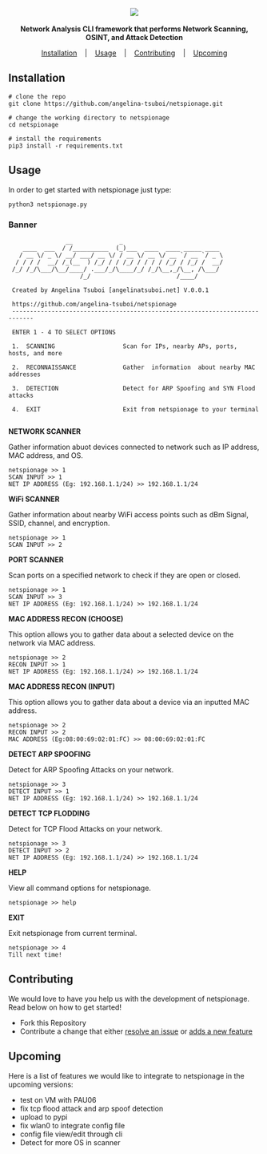 <p align=center>
<img src="https://github.com/angelina-tsuboi/netspionage/blob/master/assets/banner.png" />
  <br />
  <br />
  <span>
  <b> Network Analysis CLI framework that performs Network Scanning, OSINT, and Attack Detection</b>
  </span>
  <br>
</p>

<p align="center">
  <a href="#installation">Installation</a>
  &nbsp;&nbsp;&nbsp;|&nbsp;&nbsp;&nbsp;
  <a href="#usage">Usage</a>
  &nbsp;&nbsp;&nbsp;|&nbsp;&nbsp;&nbsp;
  <a href="#contributing">Contributing</a>
  &nbsp;&nbsp;&nbsp;|&nbsp;&nbsp;&nbsp;
  <a href="#upcoming">Upcoming</a>
</p>

## Installation

```console
# clone the repo
git clone https://github.com/angelina-tsuboi/netspionage.git

# change the working directory to netspionage
cd netspionage

# install the requirements
pip3 install -r requirements.txt
```

## Usage
In order to get started with netspionage just type:
```
python3 netspionage.py
```

### Banner
```
                __             _                            
    ____  ___  / /__________  (_)___  ____  ____ _____ ____ 
   / __ \/ _ \/ __/ ___/ __ \/ / __ \/ __ \/ __ `/ __ `/ _ \
  / / / /  __/ /_(__  ) /_/ / / /_/ / / / / /_/ / /_/ /  __/
 /_/ /_/\___/\__/____/ .___/_/\____/_/ /_/\__,_/\__, /\___/ 
                    /_/                        /____/  
                    
 Created by Angelina Tsuboi [angelinatsuboi.net] V.0.0.1

 https://github.com/angelina-tsuboi/netspionage
 ----------------------------------------------------------------------------
 
 ENTER 1 - 4 TO SELECT OPTIONS

 1.  SCANNING                   Scan for IPs, nearby APs, ports, hosts, and more

 2.  RECONNAISSANCE             Gather  information  about nearby MAC addresses

 3.  DETECTION                  Detect for ARP Spoofing and SYN Flood attacks

 4.  EXIT                       Exit from netspionage to your terminal
 
```

**NETWORK SCANNER**

Gather information abuot devices connected to network such as IP address, MAC address, and OS.
```
netspionage >> 1
SCAN INPUT >> 1
NET IP ADDRESS (Eg: 192.168.1.1/24) >> 192.168.1.1/24
```

**WiFi SCANNER**

Gather information about nearby WiFi access points such as dBm Signal, SSID, channel, and encryption.
```
netspionage >> 1
SCAN INPUT >> 2
```

**PORT SCANNER**

Scan ports on a specified network to check if they are open or closed.
```
netspionage >> 1
SCAN INPUT >> 3
NET IP ADDRESS (Eg: 192.168.1.1/24) >> 192.168.1.1/24
```

**MAC ADDRESS RECON (CHOOSE)**

This option allows you to gather data about a selected device on the network via MAC address.
```
netspionage >> 2
RECON INPUT >> 1
NET IP ADDRESS (Eg: 192.168.1.1/24) >> 192.168.1.1/24
```

**MAC ADDRESS RECON (INPUT)**

This option allows you to gather data about a device via an inputted MAC address.
```
netspionage >> 2
RECON INPUT >> 2
MAC ADDRESS (Eg:08:00:69:02:01:FC) >> 08:00:69:02:01:FC
```

**DETECT ARP SPOOFING**

Detect for ARP Spoofing Attacks on your network.
```
netspionage >> 3
DETECT INPUT >> 1
NET IP ADDRESS (Eg: 192.168.1.1/24) >> 192.168.1.1/24
```

**DETECT TCP FLODDING**

Detect for TCP Flood Attacks on your network.
```
netspionage >> 3
DETECT INPUT >> 2
NET IP ADDRESS (Eg: 192.168.1.1/24) >> 192.168.1.1/24
```

**HELP**

View all command options for netspionage.
```
netspionage >> help
```

**EXIT**

Exit netspionage from current terminal.
```
netspionage >> 4
Till next time!
```

## Contributing
We would love to have you help us with the development of netspionage. Read below on how to get started!
- Fork this Repository
- Contribute a change that either [resolve an issue](https://github.com/angelina-tsuboi/netspionage/issues) or [adds a new feature](#upcoming)

## Upcoming
Here is a list of features we would like to integrate to netspionage in the upcoming versions:
- test on VM with PAU06
- fix tcp flood attack and arp spoof detection
- upload to pypi
- fix wlan0 to integrate config file
- config file view/edit through cli
- Detect for more OS in scanner

